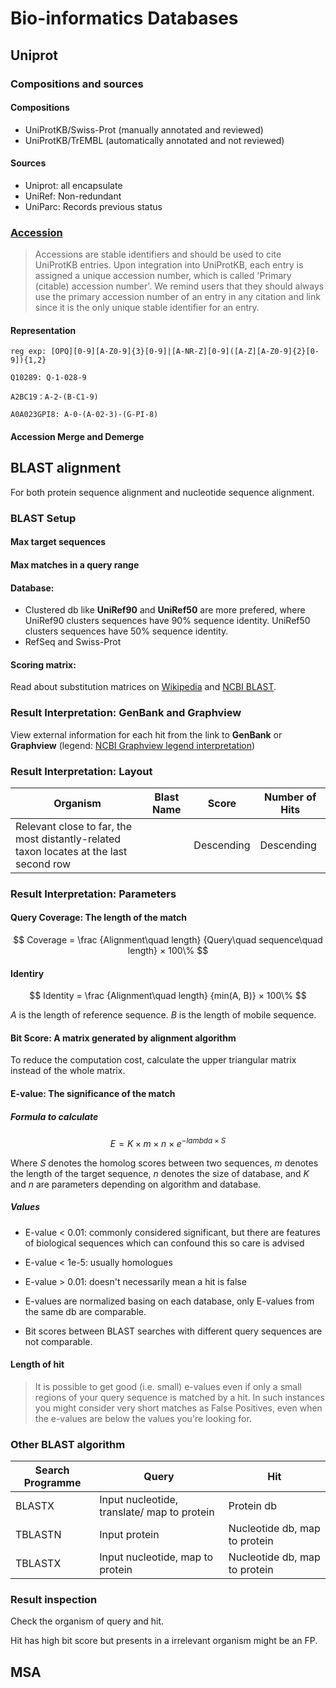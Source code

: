 # Bio-informatics Databases

## **Uniprot**

### Compositions and sources

#### Compositions

- UniProtKB/Swiss-Prot (manually annotated and reviewed)
- UniProtKB/TrEMBL (automatically annotated and not reviewed)

#### Sources

- Uniprot: all encapsulate
- UniRef: Non-redundant
- UniParc: Records previous status

### [Accession](https://www.uniprot.org/help/accession_numbers)

>Accessions are stable identifiers and should be used to cite UniProtKB entries. Upon integration into UniProtKB, each entry is assigned a unique accession number, which is called 'Primary (citable) accession number'.
>We remind users that they should always use the primary accession number of an entry in any citation and link since it is the only unique stable identifier for an entry.

#### Representation

 `reg exp: [OPQ][0-9][A-Z0-9]{3}[0-9]|[A-NR-Z][0-9]([A-Z][A-Z0-9]{2}[0-9]){1,2}`

 `Q10289: Q-1-028-9`

 `A2BC19：A-2-(B-C1-9)`

 `A0A023GPI8: A-0-(A-02-3)-(G-PI-8)`

#### Accession Merge and Demerge

## **BLAST alignment**

For both protein sequence alignment and nucleotide sequence alignment.

### BLAST Setup

#### **Max target sequences**

#### **Max matches in a query range**

#### **Database:**

- Clustered db like **UniRef90** and **UniRef50** are more prefered, where UniRef90 clusters sequences have 90% sequence identity. UniRef50 clusters sequences have 50% sequence identity.
- RefSeq and Swiss-Prot

#### **Scoring matrix:**

Read about substitution matrices on [Wikipedia](https://en.wikipedia.org/wiki/Substitution_matrix) and [NCBI BLAST](https://www.ncbi.nlm.nih.gov/blast/html/sub_matrix.html).

### Result Interpretation: GenBank and Graphview

View external information for each hit from the link to **GenBank** or **Graphview** (legend: [NCBI Graphview legend interpretation](https://www.ncbi.nlm.nih.gov/tools/sviewer/legends/#anchor_8))

### Result Interpretation: Layout

|Organism|Blast Name|Score|Number of Hits|
|---|---|---|---|
|Relevant close to far, the most distantly-related taxon locates at the last second row| |Descending|Descending|

### Result Interpretation: Parameters

#### **Query Coverage**: The length of the match

$$
Coverage = \frac {Alignment\quad length} {Query\quad sequence\quad length} × 100\%
$$

#### **Identiry**

$$
Identity = \frac {Alignment\quad length} {min(A, B)} × 100\%
$$

$A$ is the length of reference sequence. $B$ is the length of mobile sequence.

#### **Bit Score:** A matrix generated by alignment algorithm

To reduce the computation cost, calculate the upper triangular matrix instead of the whole matrix.

#### **E-value:** The significance of the match

##### Formula to calculate

$$
E=K \times m \times n \times e^ {-lambda\times S}
$$

Where *S* denotes the homolog scores between two sequences, *m* denotes the length of the target sequence, *n* denotes the size of database, and *K* and *n* are parameters depending on algorithm and database.

##### Values

- E-value < 0.01: commonly considered significant, but there are features of biological sequences which can confound this so care is advised

- E-value < 1e-5: usually homologues

- E-value > 0.01: doesn't necessarily mean a hit is false

- E-values are normalized basing on each database, only E-values from the same db are comparable.

- Bit scores between BLAST searches with different query sequences are not comparable.

#### **Length of hit**

> It is possible to get good (i.e. small) e-values even if only a small regions of your query sequence is matched by a hit. In such instances you might consider very short matches as False Positives, even when the e-values are below the values you're looking for.

### Other BLAST algorithm

|Search Programme|Query|Hit|
|---|---|---|
|BLASTX|Input nucleotide, translate/ map to protein|Protein db|
|TBLASTN|Input protein|Nucleotide db, map to protein|
|TBLASTX|Input nucleotide, map to protein|Nucleotide db, map to protein|

### Result inspection

Check the organism of query and hit.

Hit has high bit score but presents in a irrelevant organism might be an FP.

## **MSA**
